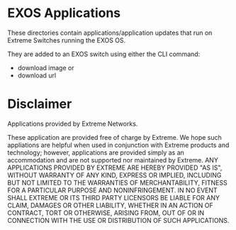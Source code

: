 # EXOS Applications
These directories contain applications/application updates that run on Extreme Switches running the EXOS OS.

They are added to an EXOS switch using either the CLI command:
* download image <ip> <filename>
or
* download url <url>

# Disclaimer
Applications provided by Extreme Networks.

These application are provided free of charge by Extreme.  We hope such appliations are helpful when used in conjunction with Extreme products and technology; however, applications are provided simply as an accommodation and are not supported nor maintained by Extreme.  ANY APPLICATIONS PROVIDED BY EXTREME ARE HEREBY PROVIDED "AS IS", WITHOUT WARRANTY OF ANY KIND, EXPRESS OR IMPLIED, INCLUDING BUT NOT LIMITED TO THE WARRANTIES OF MERCHANTABILITY, FITNESS FOR A PARTICULAR PURPOSE AND NONINFRINGEMENT. IN NO EVENT SHALL EXTREME OR ITS THIRD PARTY LICENSORS BE LIABLE FOR ANY CLAIM, DAMAGES OR OTHER LIABILITY, WHETHER IN AN ACTION OF CONTRACT, TORT OR OTHERWISE, ARISING FROM, OUT OF OR IN CONNECTION WITH THE USE OR DISTRIBUTION OF SUCH APPLICATIONS.
